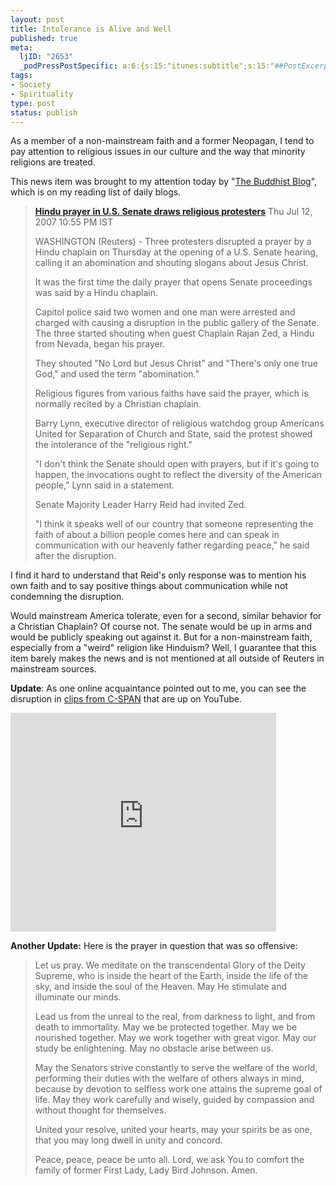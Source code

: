 ```yaml
--- 
layout: post
title: Intolerance is Alive and Well
published: true
meta: 
  ljID: "2653"
  _podPressPostSpecific: a:6:{s:15:"itunes:subtitle";s:15:"##PostExcerpt##";s:14:"itunes:summary";s:15:"##PostExcerpt##";s:15:"itunes:keywords";s:17:"##WordPressCats##";s:13:"itunes:author";s:10:"##Global##";s:15:"itunes:explicit";s:2:"No";s:12:"itunes:block";s:2:"No";}
tags: 
- Society
- Spirituality
type: post
status: publish
---
```

As a member of a non-mainstream faith and a former Neopagan, I tend to pay attention to religious issues in our culture and the way that minority religions are treated.

This news item was brought to my attention today by "<a href="http://thebuddhistblog.blogspot.com/2007/07/hindu-chaplain-shouted-down-in-us.html">The Buddhist Blog</a>", which is on my reading list of daily blogs.
<blockquote><a href="http://in.today.reuters.com/news/newsArticle.aspx?type=topNews&amp;storyID=2007-07-12T225406Z_01_NOOTR_RTRMDNC_0_India-284462-1.xml"><strong>Hindu prayer in U.S. Senate draws religious protesters</strong></a>
Thu Jul 12, 2007 10:55 PM IST

WASHINGTON (Reuters) - Three protesters disrupted a prayer by a Hindu chaplain on Thursday at the opening of a U.S. Senate hearing, calling it an abomination and shouting slogans about Jesus Christ.

It was the first time the daily prayer that opens Senate proceedings was said by a Hindu chaplain.

Capitol police said two women and one man were arrested and charged with causing a disruption in the public gallery of the Senate. The three started shouting when guest Chaplain Rajan Zed, a Hindu from Nevada, began his prayer.

They shouted "No Lord but Jesus Christ" and "There's only one true God," and used the term "abomination."

Religious figures from various faiths have said the prayer, which is normally recited by a Christian chaplain.

Barry Lynn, executive director of religious watchdog group Americans United for Separation of Church and State, said the protest showed the intolerance of the "religious right."

"I don't think the Senate should open with prayers, but if it's going to happen, the invocations ought to reflect the diversity of the American people," Lynn said in a statement.

Senate Majority Leader Harry Reid had invited Zed.

"I think it speaks well of our country that someone representing the faith of about a billion people comes here and can speak in communication with our heavenly father regarding peace," he said after the disruption.</blockquote>
I find it hard to understand that Reid's only response was to mention his own faith and to say positive things about communication while not condemning the disruption.

Would mainstream America tolerate, even for a second, similar behavior for a Christian Chaplain? Of course not. The senate would be up in arms and would be publicly speaking out against it. But for a non-mainstream faith, especially from a "weird" religion like Hinduism? Well, I guarantee that this item barely makes the news and is not mentioned at all outside of Reuters in mainstream sources.

<strong>Update</strong>: As one online acquaintance pointed out to me, you can see the disruption in <a href="http://www.youtube.com/watch?v=g8vENZwp1rk">clips from C-SPAN</a> that are up on YouTube.

<lj-embed><object width="425" height="350"><param name="movie" value="http://www.youtube.com/v/g8vENZwp1rk"></param><param name="wmode" value="transparent"></param><embed src="http://www.youtube.com/v/g8vENZwp1rk" type="application/x-shockwave-flash" wmode="transparent" width="425" height="350"></embed></object></lj-embed>

<b>Another Update:</b> Here is the prayer in question that was so offensive:
<blockquote>Let us pray. We meditate on the transcendental Glory of the Deity Supreme, who is inside the heart of the Earth, inside the life of the sky, and inside the soul of the Heaven. May He stimulate and illuminate our minds.

Lead us from the unreal to the real, from darkness to light, and from death to immortality. May we be protected together. May we be nourished together. May we work together with great vigor. May our study be enlightening. May no obstacle arise between us.

May the Senators strive constantly to serve the welfare of the world, performing their duties with the welfare of others always in mind, because by devotion to selfless work one attains the supreme goal of life. May they work carefully and wisely, guided by compassion and without thought for themselves.

United your resolve, united your hearts, may your spirits be as one, that you may long dwell in unity and concord.

Peace, peace, peace be unto all. Lord, we ask You to comfort the family of former First Lady, Lady Bird Johnson. Amen.</blockquote>



